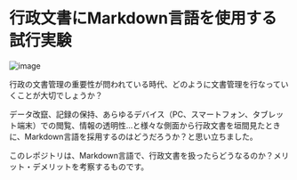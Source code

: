 # 行政文書にMarkdown言語を使用する試行実験
![image](https://github.com/user-attachments/assets/3f4ace29-2076-4e3b-adb4-0d3c0c21e278)

行政の文書管理の重要性が問われている時代、どのように文書管理を行なっていくことが大切でしょうか？

データ改竄、記録の保持、あらゆるデバイス（PC、スマートフォン、タブレット端末）での閲覧、情報の透明性...と様々な側面から行政文書を垣間見たときに、Markdown言語を採用するのはどうだろうか？と思い立ちました。

このレポジトリは、Markdown言語で、行政文書を扱ったらどうなるのか？メリット・デメリットを考察するものです。
